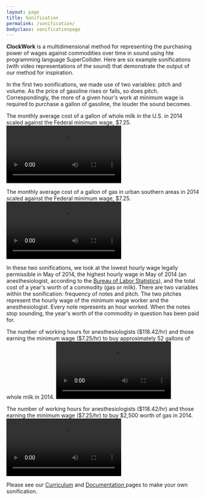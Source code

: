 ```yaml
---
layout: page
title: Sonification
permalink: /sonification/
bodyclass: sonificationpage
---
```

  <p>
    <b>ClockWork</b> is a multidimensional method for representing the purchasing power of wages against commodities over time in sound using hte programming language SuperCollider. Here are six example sonifications (with video representations of the sound) that demonstrate the output of our method for inspiration.
  </p>
  <p>
    In the first two sonifications, we made use of two variables: pitch and volume. As the price of gasoline rises or falls, so does pitch. Correspondingly, the more of a given hour's work at minimum wage is required to purchase a gallon of gasoline, the louder the sound becomes.
  </p>
<p class="desc">
    The monthly average cost of a gallon of whole milk in the U.S. in 2014 scaled against the Federal minimum wage, $7.25.
  <video src="/assets/milkminimumwage.mp4" class="soundviz" controls></video>
</p>

<p class="desc">
  The monthly average cost of a gallon of gas in urban southern areas in 2014 scaled against the Federal minimum wage, $7.25.
  <video src="/assets/gasminimumwage.mp4" class="soundviz" controls></video>
</p>

  <p>
  In these two sonifications, we look at the lowest hourly wage legally permissible in May of 2014, the highest hourly wage in May of 2014 (an anesthesiologist, according to the <a href="http://www.bls.gov/oes/2014/may/oes_nat.htm#00-0000">Bureau of Labor Statistics</a>), and the total cost of a year's worth of a commodity (gas or milk). There are two variables within the sonification: frequency of notes and pitch. The two pitches represent the hourly wage of the minimum wage worker and the anesthesiologist. Every note represents an hour worked. When the notes stop sounding, the year's worth of the commodity in question has been paid for.
  </p> 

<p class="desc">
  The number of working hours for anesthesiologists ($118.42/hr) and those earning the minimum wage ($7.25/hr) to buy approximately 52 gallons of whole milk in 2014.
  <video src="/assets/milkmwanesth.mp4" class="soundviz" controls></videos>
</p>
<p class="desc">
  The number of working hours for anesthesiologists ($118.42/hr) and those earning the minimum wage ($7.25/hr) to buy $2,500 worth of gas in 2014.
  <video src="/assets/gasmwanesth.mp4" class="soundviz" controls></video>
</p>

<p>
    Please see our <a href="/curriculum/">Curriculum</a> and <a href="/bikeshed-doc/questions-towards-humanities-data.html">Documentation </a> pages to make your own sonification.
</p>
</div>
